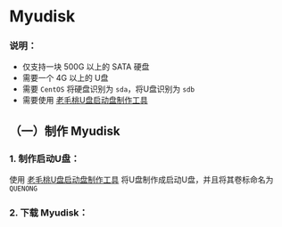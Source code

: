 # Myudisk


### 说明：
* 仅支持一块 500G 以上的 SATA 硬盘
* 需要一个 4G 以上的 U盘
* 需要 `CentOS` 将硬盘识别为 `sda`，将U盘识别为 `sdb`
* 需要使用 [老毛桃U盘启动盘制作工具](http://laomaotao.net/down/2016/1015/4932.html)


## （一）制作 Myudisk


### 1. 制作启动U盘：
使用 [老毛桃U盘启动盘制作工具](http://laomaotao.net/down/2016/1015/4932.html) 将U盘制作成启动U盘，并且将其卷标命名为 `QUENONG`


### 2. 下载 Myudisk：
